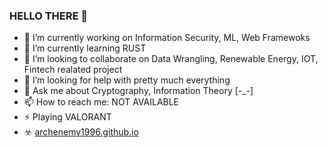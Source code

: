 ### HELLO THERE 👋

<!--
**archenemy1996/archenemy1996** is a ✨ _special_ ✨ repository because its `README.md` (this file) appears on your GitHub profile.

Here are some ideas to get you started:

-->

- 🔭 I’m currently working on Information Security, ML, Web Framewoks
- 🌱 I’m currently learning RUST 
- 👯 I’m looking to collaborate on Data Wrangling, Renewable Energy, IOT, Fintech realated project
- 🤔 I’m looking for help with pretty much everything
- 💬 Ask me about Cryptography, Information Theory [-_-]
- 📫 How to reach me: NOT AVAILABLE
- ⚡ Playing VALORANT
- ☣️ [archenemy1996.github.io](https://archenemy1996.github.io/)



<!--
![Github stats](https://github-readme-stats.vercel.app/api?username=archenemy1996&theme=highcontrast&show_icons=true&count_private=true)

-->


